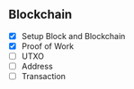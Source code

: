 ## Blockchain

- [X] Setup Block and Blockchain
- [X] Proof of Work
- [ ] UTXO
- [ ] Address
- [ ] Transaction
